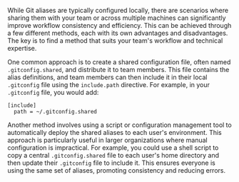 While Git aliases are typically configured locally, there are scenarios where sharing them with your team or across multiple machines can significantly improve workflow consistency and efficiency. This can be achieved through a few different methods, each with its own advantages and disadvantages. The key is to find a method that suits your team's workflow and technical expertise.

One common approach is to create a shared configuration file, often named `.gitconfig.shared`, and distribute it to team members. This file contains the alias definitions, and team members can then include it in their local `.gitconfig` file using the `include.path` directive. For example, in your `.gitconfig` file, you would add:

```
[include]
  path = ~/.gitconfig.shared
```

Another method involves using a script or configuration management tool to automatically deploy the shared aliases to each user's environment. This approach is particularly useful in larger organizations where manual configuration is impractical. For example, you could use a shell script to copy a central `.gitconfig.shared` file to each user's home directory and then update their `.gitconfig` file to include it. This ensures everyone is using the same set of aliases, promoting consistency and reducing errors.